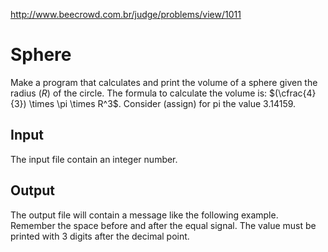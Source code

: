 http://www.beecrowd.com.br/judge/problems/view/1011

# Sphere

Make a program that calculates and print the volume of a sphere given the
radius $(R)$ of the circle. The formula to calculate the volume is:
$(\cfrac{4}{3}) \times \pi \times R^3$. Consider (assign) for pi the value
3.14159.

## Input

The input file contain an integer number.

## Output

The output file will contain a message like the following example. Remember
the space before and after the equal signal. The value must be printed with 3
digits after the decimal point.
